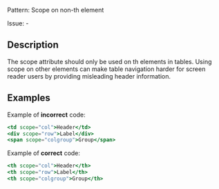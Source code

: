 Pattern: Scope on non-th element

Issue: -

## Description

The scope attribute should only be used on th elements in tables. Using scope on other elements can make table navigation harder for screen reader users by providing misleading header information.

## Examples

Example of **incorrect** code:
```jsx
<td scope="col">Header</td>
<div scope="row">Label</div>
<span scope="colgroup">Group</span>
```

Example of **correct** code:
```jsx
<th scope="col">Header</th>
<th scope="row">Label</th>
<th scope="colgroup">Group</th>
```